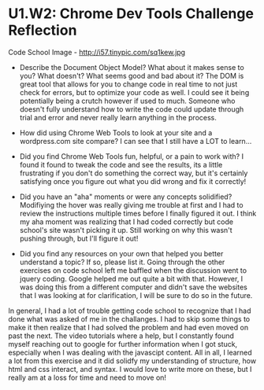 # U1.W2: Chrome Dev Tools Challenge Reflection

Code School Image - http://i57.tinypic.com/sq1kew.jpg

* Describe the Document Object Model? What about it makes sense to you? What doesn't? What seems good and bad about it?  The DOM is great tool that allows for you to change code in real time to not just check for errors, but to optimize your code as well.  I could see it being potentially being a crutch however if used to much.  Someone who doesn't fully understand how to write the code could update through trial and error and never really learn anything in the process.

* How did using Chrome Web Tools to look at your site and a wordpress.com site compare?  I can see that I still have a LOT to learn...

* Did you find Chrome Web Tools fun, helpful, or a pain to work with?  I found it found to tweak the code and see the results, its a little frustrating if you don't do something the correct way, but it's certainly satisfying once you figure out what you did wrong and fix it correctly!

* Did you have an "aha" moments or were any concepts solidified?  Modifiying the hover was really giving me trouble at first and I had to review the instructions multiple times before I finally figured it out.  I think my aha moment was realizing that I had coded correctly but code school's site wasn't picking it up.  Still working on why this wasn't pushing through, but I'll figure it out!

* Did you find any resources on your own that helped you better understand a topic? If so, please list it.  Going through the other exercises on code school left me baffled when the discussion went to jquery coding.  Google helped me out quite a bit with that.  However, I was doing this from a different computer and didn't save the websites that I was looking at for clarification, I will be sure to do so in the future.

In general, I had a lot of trouble getting code school to recognize that I had done what was asked of me in the challanges.  I had to skip some things to make it then realize that I had solved the problem and had even moved on past the next.  The video tutorials where a help, but I constantly found myself reaching out to google for further information when I got stuck, especially when I was dealing with the javascipt content.  All in all, I learned a lot from this exercise and it did solidfy my understanding of structure, how html and css interact, and syntax. I would love to write more on these, but I really am at a loss for time and need to move on!
